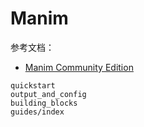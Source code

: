 # Manim

参考文档：
- [Manim Community Edition](https://docs.manim.community/en/stable/index.html)

```{toctree}
quickstart
output_and_config
building_blocks
guides/index
```
